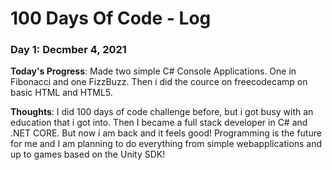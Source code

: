 # 100 Days Of Code - Log

### Day 1: Decmber 4, 2021

**Today's Progress**: Made two simple C# Console Applications. One in Fibonacci and one FizzBuzz. Then i did the cource on freecodecamp on basic HTML and HTML5.

**Thoughts**: I did 100 days of code challenge before, but i got busy with an education that i got into. Then I became a full stack developer in C# and .NET CORE. But now i am back and it feels good! Programming is the future for me and I am planning to do everything from simple webapplications and up to games based on the Unity SDK!
